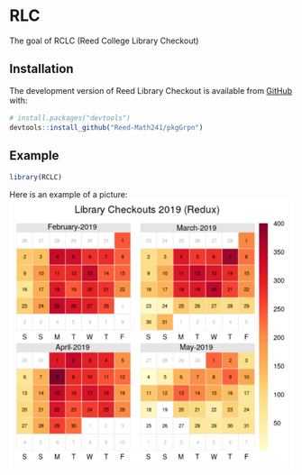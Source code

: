 
<!-- README.md is generated from README.Rmd. Please edit that file -->

<!-- You'll still need to render `README.Rmd` regularly, to keep `README.md` up-to-date. `devtools::build_readme()` is handy for this.  -->

# RLC

<!-- badges: start -->

<!-- badges: end -->

The goal of RCLC (Reed College Library Checkout)

## Installation

The development version of Reed Library Checkout is available from
[GitHub](https://github.com/Reed-Math241/pkgGrpn) with:

``` r
# install.packages("devtools")
devtools::install_github("Reed-Math241/pkgGrpn")
```

## Example

``` r
library(RCLC)
```
Here is an example of a picture:
![Example](Graphics/example_2019.png)

